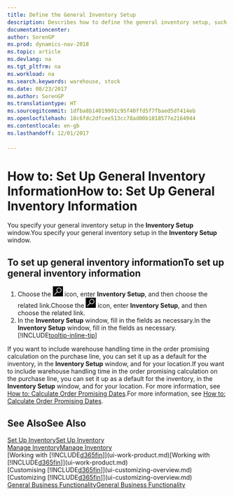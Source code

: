 ```yaml
---
title: Define the General Inventory Setup
description: Describes how to define the general inventory setup, such as number series and locations, so that you can, for example, manage your warehouse and stock.
documentationcenter: 
author: SorenGP
ms.prod: dynamics-nav-2018
ms.topic: article
ms.devlang: na
ms.tgt_pltfrm: na
ms.workload: na
ms.search.keywords: warehouse, stock
ms.date: 08/23/2017
ms.author: SorenGP
ms.translationtype: HT
ms.sourcegitcommit: 1dfba8b14019991c95f40ffd5f7fbaed5df414eb
ms.openlocfilehash: 18c6fdc2dfcee513cc78ad00b1018577e2164944
ms.contentlocale: en-gb
ms.lasthandoff: 12/01/2017

---
```

# <a name="how-to-set-up-general-inventory-information"></a><span data-ttu-id="4740b-103">How to: Set Up General Inventory Information</span><span class="sxs-lookup"><span data-stu-id="4740b-103">How to: Set Up General Inventory Information</span></span>
<span data-ttu-id="4740b-104">You specify your general inventory setup in the **Inventory Setup** window.</span><span class="sxs-lookup"><span data-stu-id="4740b-104">You specify your general inventory setup in the **Inventory Setup** window.</span></span>

## <a name="to-set-up-general-inventory-information"></a><span data-ttu-id="4740b-105">To set up general inventory information</span><span class="sxs-lookup"><span data-stu-id="4740b-105">To set up general inventory information</span></span>
1. <span data-ttu-id="4740b-106">Choose the ![Search for Page or Report](media/ui-search/search_small.png "Search for Page or Report icon") icon, enter **Inventory Setup**, and then choose the related link.</span><span class="sxs-lookup"><span data-stu-id="4740b-106">Choose the ![Search for Page or Report](media/ui-search/search_small.png "Search for Page or Report icon") icon, enter **Inventory Setup**, and then choose the related link.</span></span>
2. <span data-ttu-id="4740b-107">In the **Inventory Setup** window, fill in the fields as necessary.</span><span class="sxs-lookup"><span data-stu-id="4740b-107">In the **Inventory Setup** window, fill in the fields as necessary.</span></span> [!INCLUDE[tooltip-inline-tip](includes/tooltip-inline-tip_md.md)]

<span data-ttu-id="4740b-108">If you want to include warehouse handling time in the order promising calculation on the purchase line, you can set it up as a default for the inventory, in the **Inventory Setup** window, and for your location.</span><span class="sxs-lookup"><span data-stu-id="4740b-108">If you want to include warehouse handling time in the order promising calculation on the purchase line, you can set it up as a default for the inventory, in the **Inventory Setup** window, and for your location.</span></span> <span data-ttu-id="4740b-109">For more information, see [How to: Calculate Order Promising Dates](sales-how-to-calculate-order-promising-dates.md).</span><span class="sxs-lookup"><span data-stu-id="4740b-109">For more information, see [How to: Calculate Order Promising Dates](sales-how-to-calculate-order-promising-dates.md).</span></span>  

## <a name="see-also"></a><span data-ttu-id="4740b-110">See Also</span><span class="sxs-lookup"><span data-stu-id="4740b-110">See Also</span></span>
[<span data-ttu-id="4740b-111">Set Up Inventory</span><span class="sxs-lookup"><span data-stu-id="4740b-111">Set Up Inventory</span></span>](inventory-setup-inventory.md)  
[<span data-ttu-id="4740b-112">Manage Inventory</span><span class="sxs-lookup"><span data-stu-id="4740b-112">Manage Inventory</span></span>](inventory-manage-inventory.md)  
<span data-ttu-id="4740b-113">[Working with [!INCLUDE[d365fin](includes/d365fin_md.md)]](ui-work-product.md)</span><span class="sxs-lookup"><span data-stu-id="4740b-113">[Working with [!INCLUDE[d365fin](includes/d365fin_md.md)]](ui-work-product.md)</span></span>  
<span data-ttu-id="4740b-114">[Customising [!INCLUDE[d365fin](includes/d365fin_md.md)]](ui-customizing-overview.md)</span><span class="sxs-lookup"><span data-stu-id="4740b-114">[Customizing [!INCLUDE[d365fin](includes/d365fin_md.md)]](ui-customizing-overview.md)</span></span>  
[<span data-ttu-id="4740b-115">General Business Functionality</span><span class="sxs-lookup"><span data-stu-id="4740b-115">General Business Functionality</span></span>](ui-across-business-areas.md)

